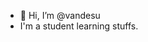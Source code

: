 - 👋 Hi, I’m @vandesu
- I'm a student learning stuffs.

<!---
vandesu/vandesu is a ✨ special ✨ repository because its `README.md` (this file) appears on your GitHub profile.
You can click the Preview link to take a look at your changes.
--->
